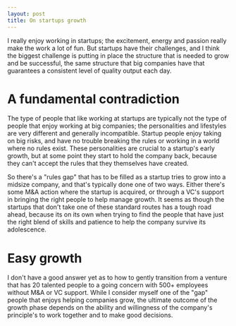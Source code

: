 ```yaml
---
layout: post
title: On startups growth
---
```



I really enjoy working in startups; the excitement, energy and passion really make the work a lot of fun. But startups have their challenges, and I think the biggest challenge is putting in place the structure that is needed to grow and be successful, the same structure that big companies have that guarantees a consistent level of quality output each day.

# A fundamental contradiction

The type of people that like working at startups are typically not the type of people that enjoy working at big companies; the personalities and lifestyles are very different and generally incompatible. Startup people enjoy taking on big risks, and have no trouble breaking the rules or working in a world where no rules exist. These personalities are crucial to a startup's early growth, but at some point they start to hold the company back, because they can't accept the rules that they themselves have created.

So there's a "rules gap" that has to be filled as a startup tries to grow into a midsize company, and that's typically done one of two ways. Either there's some M&A action where the startup is acquired, or through a VC's support in bringing the right people to help manage growth. It seems as though the startups that don't take one of these standard routes has a tough road ahead, because its on its own when trying to find the people that have just the right blend of skills and patience to help the company survive its adolescence.

# Easy growth

I don't have a good answer yet as to how to gently transition from a venture that has 20 talented people to a going concern with 500+ employees without M&A or VC support. While I consider myself one of the "gap" people that enjoys helping companies grow, the ultimate outcome of the growth phase depends on the ability and willingness of the company's principle's to work together and to make good decisions.  

